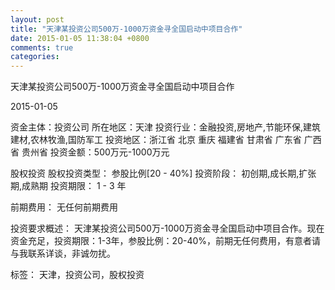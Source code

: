```yaml
---
layout: post
title: "天津某投资公司500万-1000万资金寻全国启动中项目合作"
date: 2015-01-05 11:38:04 +0800
comments: true
categories: 
---
```

天津某投资公司500万-1000万资金寻全国启动中项目合作



2015-01-05

资金主体：投资公司
所在地区：天津
投资行业：金融投资,房地产,节能环保,建筑建材,农林牧渔,国防军工
投资地区：浙江省 北京 重庆 福建省 甘肃省 广东省 广西省 贵州省
投资金额：500万元-1000万元

股权投资
股权投资类型：
                            参股比例[20 - 40%] 
                                                                                投资阶段：
                            初创期,成长期,扩张期,成熟期 
                                                                                                                                        投资期限：
                            1 - 3 年

前期费用：
无任何前期费用

投资要求概述：
天津某投资公司500万-1000万资金寻全国启动中项目合作。现在资金充足，投资期限：1-3年，参股比例：20-40%，前期无任何费用，有意者请与我联系详谈，非诚勿扰。

标签：
天津，投资公司，股权投资


